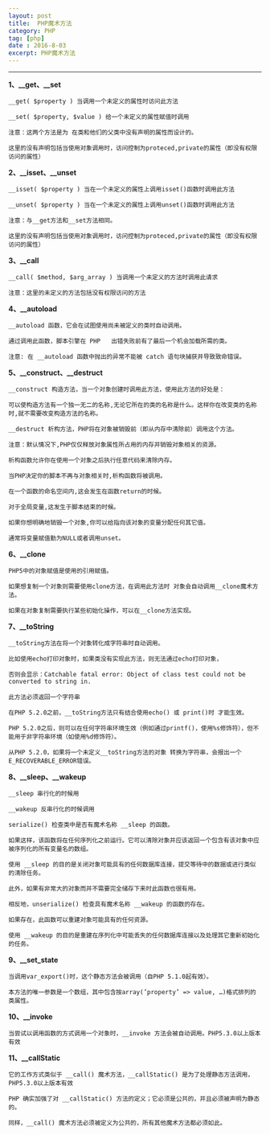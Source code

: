 ```yaml
---
layout: post
title:  PHP魔术方法
category: PHP
tag: [php]
date : 2016-8-03
excerpt: PHP魔术方法
---
```


******


<!-- more -->

**1、__get、__set**

	__get( $property ) 当调用一个未定义的属性时访问此方法

	__set( $property, $value ) 给一个未定义的属性赋值时调用

	注意：这两个方法是为 在类和他们的父类中没有声明的属性而设计的。

	这里的没有声明包括当使用对象调用时，访问控制为proteced,private的属性（即没有权限访问的属性）

**2、__isset、__unset**

	__isset( $property ) 当在一个未定义的属性上调用isset()函数时调用此方法

	__unset( $property ) 当在一个未定义的属性上调用unset()函数时调用此方法

	注意：与__get方法和__set方法相同。

	这里的没有声明包括当使用对象调用时，访问控制为proteced,private的属性（即没有权限访问的属性）

**3、__call**

	__call( $method, $arg_array ) 当调用一个未定义的方法时调用此请求

	注意：这里的未定义的方法包括没有权限访问的方法

**4、__autoload**

	__autoload 函数，它会在试图使用尚未被定义的类时自动调用。

	通过调用此函数，脚本引擎在 PHP 	出错失败前有了最后一个机会加载所需的类。

	注意: 在 __autoload 函数中抛出的异常不能被 catch 语句块捕获并导致致命错误。

**5、__construct、__destruct**

	__construct 构造方法，当一个对象创建时调用此方法，使用此方法的好处是：

	可以使构造方法有一个独一无二的名称,无论它所在的类的名称是什么。这样你在改变类的名称时,就不需要改变构造方法的名称。

	__destruct 析构方法，PHP将在对象被销毁前（即从内存中清除前）调用这个方法。

	注意：默认情况下,PHP仅仅释放对象属性所占用的内存并销毁对象相关的资源。

	析构函数允许你在使用一个对象之后执行任意代码来清除内存。

	当PHP决定你的脚本不再与对象相关时,析构函数将被调用。

	在一个函数的命名空间内,这会发生在函数return的时候。

	对于全局变量,这发生于脚本结束的时候。

	如果你想明确地销毁一个对象,你可以给指向该对象的变量分配任何其它值。

	通常将变量赋值勤为NULL或者调用unset。

**6、__clone**

	PHP5中的对象赋值是使用的引用赋值。

	如果想复制一个对象则需要使用clone方法，在调用此方法时 对象会自动调用__clone魔术方法。

	如果在对象复制需要执行某些初始化操作，可以在__clone方法实现。

**7、__toString**

	__toString方法在将一个对象转化成字符串时自动调用。

	比如使用echo打印对象时，如果类没有实现此方法，则无法通过echo打印对象，

	否则会显示：Catchable fatal error: Object of class test could not be converted to string in.

	此方法必须返回一个字符串

	在PHP 5.2.0之前，__toString方法只有结合使用echo() 或 print()时 才能生效。

	PHP 5.2.0之后，则可以在任何字符串环境生效（例如通过printf()，使用%s修饰符），但不能用于非字符串环境（如使用%d修饰符）。

	从PHP 5.2.0，如果将一个未定义__toString方法的对象 转换为字符串，会报出一个E_RECOVERABLE_ERROR错误。

**8、__sleep、__wakeup**

	__sleep 串行化的时候用

	__wakeup 反串行化的时候调用

	serialize() 检查类中是否有魔术名称 __sleep 的函数。

	如果这样，该函数将在任何序列化之前运行。它可以清除对象并应该返回一个包含有该对象中应被序列化的所有变量名的数组。

	使用 __sleep 的目的是关闭对象可能具有的任何数据库连接，提交等待中的数据或进行类似的清除任务。

	此外，如果有非常大的对象而并不需要完全储存下来时此函数也很有用。

	相反地，unserialize() 检查具有魔术名称 __wakeup 的函数的存在。

	如果存在，此函数可以重建对象可能具有的任何资源。
	
	使用 __wakeup 的目的是重建在序列化中可能丢失的任何数据库连接以及处理其它重新初始化的任务。

**9、__set_state**

	当调用var_export()时，这个静态方法会被调用（自PHP 5.1.0起有效）。

	本方法的唯一参数是一个数组，其中包含按array(’property’ => value, …)格式排列的类属性。

**10、__invoke**

	当尝试以调用函数的方式调用一个对象时，__invoke 方法会被自动调用。PHP5.3.0以上版本有效

**11、__callStatic**

	它的工作方式类似于 __call() 魔术方法，__callStatic() 是为了处理静态方法调用，PHP5.3.0以上版本有效

	PHP 确实加强了对 __callStatic() 方法的定义；它必须是公共的，并且必须被声明为静态的。

	同样，__call() 魔术方法必须被定义为公共的，所有其他魔术方法都必须如此。
